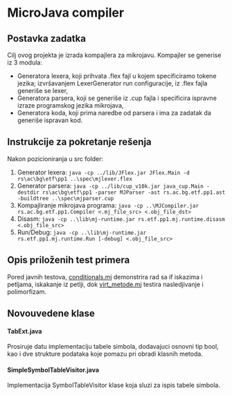 # MicroJava compiler

## Postavka zadatka

Cilj ovog projekta je izrada kompajlera za mikrojavu. Kompajler se generise iz 3 modula: 
- Generatora lexera, koji prihvata .flex fajl u kojem specificiramo tokene jezika; izvršavanjem LexerGenerator run configuracije, iz .flex fajla generiše se lexer,
-	Generatora parsera, koji se generiše iz .cup fajla i specificira ispravne izraze programskog jezika mikrojava,
-	Generatora koda, koji prima naredbe od parsera i ima za zadatak da generiše ispravan kod.

## Instrukcije za pokretanje rešenja

Nakon pozicioniranja u src folder:
1.	Generator lexera: `java -cp ../lib/JFlex.jar JFlex.Main -d rs\ac\bg\etf\pp1 ..\spec\mjlexer.flex`
2.	Generator parsera:  `java -cp ../lib/cup_v10k.jar java_cup.Main -destdir rs\ac\bg\etf\pp1 -parser MJParser -ast rs.ac.bg.etf.pp1.ast -buildtree ..\spec\mjparser.cup`
3.	Kompajliranje mikrojava  programa: `java -cp ..\MJCompiler.jar rs.ac.bg.etf.pp1.Compiler <.mj_file_src> <.obj_file_dst>`
4.	Disasm: `java -cp ..\lib\mj-runtime.jar rs.etf.pp1.mj.runtime.disasm <.obj_file_src>`
5.	Run/Debug: `java -cp ..\lib\mj-runtime.jar rs.etf.pp1.mj.runtime.Run [-debug] <.obj_file_src>`

## Opis priloženih test primera

Pored javnih testova, [conditionals.mj](test/conditionals.mj) demonstrira rad sa if iskazima i petljama, iskakanje iz petlji, dok [virt_metode.mj](test/virt_metode.mj) testira nasledjivanje i polimorfizam.

## Novouvedene klase

#### TabExt.java

Prosiruje datu implementaciju tabele simbola, dodavajuci osnovni tip bool, kao i dve strukture podataka koje pomazu pri obradi klasnih metoda.

#### SimpleSymbolTableVisitor.java

Implementacija SymbolTableVisitor klase koja sluzi za ispis tabele simbola.
